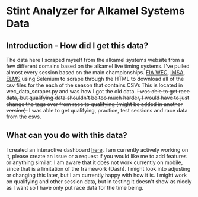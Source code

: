 # Stint Analyzer for Alkamel Systems Data

## Introduction - How did I get this data?
The data here I scraped myself from the alkamel systems website from a few different domains based on the alkamel live timing systems. I've pulled almost every session based on the main championships. [FIA WEC](https://fiawec.alkamelsystems.com), [IMSA](https://imsa.alkamelsystems.com), [ELMS](https://elms.alkamelsystems.com) using Selenium to scrape through the HTML to download all of the csv files for the each of the season that contains CSVs This is located in wec_data_scraper.py and was how I got the old data. ~~I was able to get race data, but qualifying data shouldn't be too much harder, I would have to just change the tags over from race to qualifying (might be added in another version).~~ I was able to get qualifying, practice, test sessions and race data from the csvs. 

## What can you do with this data?
I created an interactive dashboard [here](http://alkamelanalyzer.razgrizaces.com/). I am currently actively working on it, please create an issue or a request if you would like me to add features or anything similar. I am aware that it does not work currently on mobile, since that is a limitation of the framework (Dash). I might look into adjusting or changing this later, but I am currently happy with how it is. I might work on qualifying and other session data, but in testing it doesn't show as nicely as I want so I have only put race data for the time being. 

### 
